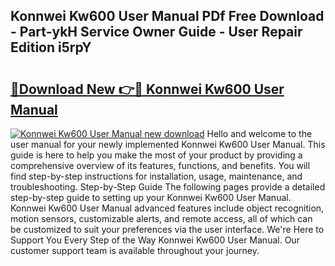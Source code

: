 ## Konnwei Kw600 User Manual PDf Free Download - Part-ykH Service Owner Guide - User Repair Edition i5rpY

# <h2><a href="http://cf2759.oget.top/?id=Konnwei+Kw600+User+Manual">🔗Download New 👉🔴 Konnwei Kw600 User Manual</a></h2>

[![Konnwei Kw600 User Manual new download](https://i.imgur.com/5g1atiW.png)](http://cf2759.oget.top/?id=Konnwei+Kw600+User+Manual)
Hello and welcome to the user manual for your newly implemented Konnwei Kw600 User Manual. This guide is here to help you make the most of your product by providing a comprehensive overview of its features, functions, and benefits. You will find step-by-step instructions for installation, usage, maintenance, and troubleshooting. Step-by-Step Guide The following pages provide a detailed step-by-step guide to setting up your Konnwei Kw600 User Manual. Konnwei Kw600 User Manual advanced features include object recognition, motion sensors, customizable alerts, and remote access, all of which can be customized to suit your preferences via the user interface. We're Here to Support You Every Step of the Way Konnwei Kw600 User Manual. Our customer support team is available throughout your journey.
